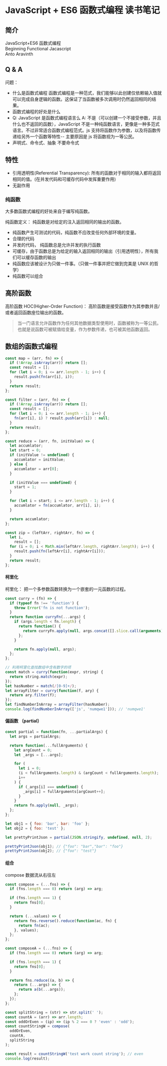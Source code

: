 
# JavaScript + ES6 函数式编程 读书笔记

## 简介

JavaScript+ES6 函数式编程  
Beginning Functional Jacascript  
Anto Aravinth

## Q & A

问题：

- 什么是函数式编程
  函数式编程是一种范式，我们能够以此创建仅依赖输入值就可以完成自身逻辑的函数。这保证了当函数被多次调用时仍然返回相同的结果。
- 函数式编程的好处是什么
- Q: JavaScript 是函数式编程语言么
  A: 不是（可以创建一个不接受参数，并且什么也不返回的函数），JavaScript 不是一种纯函数语言，更像是一种多范式语言。不过非常适合函数式编程范式。js 支持将函数作为参数，以及将函数传递给另外一个函数等特性-- 主要原因是 js 将函数视为一等公民。
- 声明式、命令式、抽象
  不要命令式

## 特性

- 引用透明性(Referential Transparency): 所有的函数对于相同的输入都将返回相同的值。(在并发代码和可缓存代码中发挥重要作用)
- 无副作用

### 纯函数

大多数函数式编程的好处来自于编写纯函数。

纯函数定义： 纯函数是对给定的注入返回相同的输出的函数。

- 纯函数产生可测试的代码，纯函数不应改变任何外部环境的变量。
- 合理的代码
- 并发的代码， 纯函数总是允许并发的执行函数
- 可缓存，由于函数总是为给定的输入返回相同的输出（引用透明性），所有我们可以缓存函数的输出
- 纯函数应该被设计为只做一件事。（只做一件事并把它做到完美是 UNIX 的哲学）
- 纯函数可以组合

## 高阶函数

高阶函数 HOC(Higher-Order Function)： 高阶函数是接受函数作为其参数并且/或者返回函数座位输出的函数。

> 当一门语言允许函数作为任何其他数据类型使用时，函数被称为一等公民。也就是说函数可被赋值给变量，作为参数传递，也可被其他函数返回。

## 数组的函数式编程

```js
const map = (arr, fn) => {
  if (!Array.isArray(arr)) return [];
  const result = [];
  for (let i = 0; i <= arr.length - 1; i++) {
    result.push(fn(arr[i], i));
  }
  return result;
};

const filter = (arr, fn) => {
  if (!Array.isArray(arr)) return [];
  const result = [];
  for (let i = 0; i <= arr.length - 1; i++) {
    fn(arr[i], i) ? result.push(arr[i]) : null;
  }
  return result;
};

const reduce = (arr, fn, initValue) => {
  let accumlator;
  let start = 0;
  if (initValue != undefined) {
    accumlator = initValue;
  } else {
    accumlator = arr[0];
  }

  if (initValue === undefined) {
    start = 1;
  }

  for (let i = start; i <= arr.length - 1; i++) {
    accumlator = fn(accumlator, arr[i], i);
  }

  return accumlator;
};

const zip = (leftArr, rightArr, fn) => {
  let i,
    result = [];
  for (i = 0; i < Math.min(leftArr.length, rightArr.length); i++) {
    result.push(fn(leftArr[i], rightArr[i]));
  }
  return result;
};
```

#### 柯里化

柯里化： 把一个多参数函数转换为一个嵌套的一元函数的过程。

```js
const curry = (fn) => {
  if (typeof fn !== 'function') {
    throw Error('fn is not function');
  }
  return function curryFn(...args) {
    if (args.length < fn.length) {
      return function() {
        return curryFn.apply(null, args.concat([].slice.call(arguments)));
      };
    }

    return fn.apply(null, args);
  };
};

// 利用柯里化查找数组中含有数字的项
const match = curry(function(expr, string) {
  return string.match(expr);
});
let hasNumber = match(/[0-9]+/);
let arrayFilter = curry(function(f, ary) {
  return ary.filter(f);
});
let findNumberInArray = arrayFilter(hasNumber);
console.log(findNumberInArray(['js', 'numqwe1'])); // 'numqwe1'
```

#### 偏函数 （partial）

```js
const partial = function(fn, ...partialArgs) {
  let args = partialArgs;

  return function(...fullArguments) {
    let argCount = 0;
    let _args = [...args];

    for (
      let i = 0;
      (i < fullArguments.length) & (argCount < fullArguments.length);
      i++
    ) {
      if (_args[i] === undefined) {
        _args[i] = fullArguments[argCount++];
      }
    }
    return fn.apply(null, _args);
  };
};

let obj1 = { foo: 'bar', bar: 'foo' };
let obj2 = { foo: 'test' };

let prettyPrintJson = partial(JSON.stringify, undefined, null, 2);

prettyPrintJson(obj1); // {"foo": "bar","bar": "foo"}
prettyPrintJson(obj2); // {"foo": "test"}
```

#### 组合

compose 数据流从右往左

```js
const compose = (...fns) => {
  if (fns.length === 0) return (arg) => arg;

  if (fns.length === 1) {
    return fns[0];
  }

  return (...values) => {
    return fns.reverse().reduce(function(ac, fn) {
      return fn(ac);
    }, values);
  };
};

const composeA = (...fns) => {
  if (fns.length === 0) return (arg) => arg;

  if (fns.length === 1) {
    return fns[0];
  }

  return fns.reduce((a, b) => {
    return (...args) => {
      return a(b(...args));
    };
  });
};

const splitString = (str) => str.split(' ');
const countA = (arr) => arr.length;
const oddOrEven = (ip) => (ip % 2 === 0 ? 'even' : 'odd');
const countStringW = compose(
  oddOrEven,
  countA,
  splitString
);

const result = countStringW('test work count string'); // even
console.log(result);
```

